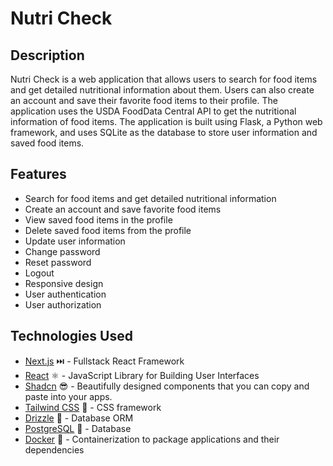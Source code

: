 # Nutri Check

## Description

Nutri Check is a web application that allows users to search for food items and get detailed nutritional information about them. Users can also create an account and save their favorite food items to their profile. The application uses the USDA FoodData Central API to get the nutritional information of food items. The application is built using Flask, a Python web framework, and uses SQLite as the database to store user information and saved food items.

## Features

- Search for food items and get detailed nutritional information
- Create an account and save favorite food items
- View saved food items in the profile
- Delete saved food items from the profile
- Update user information
- Change password
- Reset password
- Logout
- Responsive design
- User authentication
- User authorization

## Technologies Used

- [Next.js](https://nextjs.org/) ⏭️ - Fullstack React Framework
- [React](https://reactjs.org/) ⚛️ - JavaScript Library for Building User Interfaces
- [Shadcn](https://ui.shadcn.com/) 😎 - Beautifully designed components that you can copy and paste into your apps.
- [Tailwind CSS](https://tailwindcss.com/) 💅 - CSS framework
- [Drizzle](https://orm.drizzle.team/) 📀 - Database ORM
- [PostgreSQL](https://www.postgresql.org/) 🐘 - Database
- [Docker](https://www.docker.com/) 🐳 - Containerization to package applications and their dependencies

